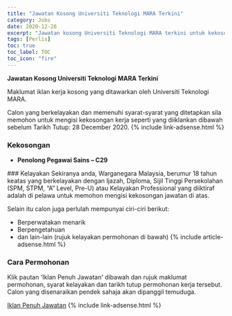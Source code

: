 ```yaml
---
title: "Jawatan Kosong Universiti Teknologi MARA Terkini" 
category: Jobs 
date: 2020-12-26 
excerpt: "Jawatan kosong Universiti Teknologi MARA terkini untuk kekosongan Penolong Pegawai Sains – C29" 
tags: [Perlis] 
toc: true 
toc_label: TOC 
toc_icon: "fire" 
--- 
```


**Jawatan Kosong Universiti Teknologi MARA Terkini**

Maklumat iklan kerja kosong yang ditawarkan oleh Universiti Teknologi MARA. 

Calon yang berkelayakan dan memenuhi syarat-syarat yang ditetapkan sila memohon untuk mengisi kekosongan kerja seperti yang diiklankan dibawah sebelum Tarikh Tutup: 28 December 2020. 
{% include link-adsense.html %} 
### Kekosongan 
<ul>
<li>
<p><strong>Penolong Pegawai Sains &#8211; C29</strong></p>
</li>
</ul> 
### Kelayakan 
Sekiranya anda, Warganegara Malaysia, berumur 18 tahun keatas yang berkelayakan dengan Ijazah, Diploma, Sijil Tinggi Persekolahan (SPM, STPM, “A” Level, Pre-U) atau Kelayakan Professional yang diiktiraf adalah di pelawa untuk memohon mengisi kekosongan jawatan di atas.

Selain itu calon juga perlulah mempunyai ciri-ciri berikut:
- Berperwatakan menarik
- Berpengetahuan
- dan lain-lain (rujuk kelayakan permohonan di bawah) 
{% include article-adsense.html %} 
### Cara Permohonan 
Klik pautan 'Iklan Penuh Jawatan' dibawah dan rujuk maklumat permohonan, syarat kelayakan dan tarikh tutup permohonan kerja tersebut.
Calon yang disenaraikan pendek sahaja akan dipanggil temuduga.

<a href="https://perlis.uitm.edu.my/images/borangjawatankosong/IklanPenPegSainsC29.pdf" class="btn btn--info" target="_blank" rel="nofollow noopenner">Iklan Penuh Jawatan</a> 
{% include link-adsense.html %} 